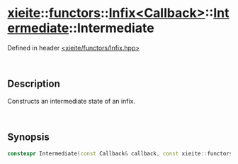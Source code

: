 # [xieite](../../../../xieite.md)\:\:[functors](../../../../functors.md)\:\:[Infix\<Callback\>](../../../Infix.md)\:\:[Intermediate](../Intermediate.md)\:\:Intermediate
Defined in header [<xieite/functors/Infix.hpp>](../../../../../include/xieite/functors/Infix.hpp)

&nbsp;

## Description
Constructs an intermediate state of an infix.

&nbsp;

## Synopsis
```cpp
constexpr Intermediate(const Callback& callback, const xieite::functors::Argument<Callback, 0>& leftArgument) noexcept;
```
